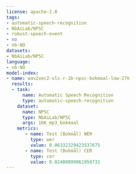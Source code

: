 ```yaml
---
license: apache-2.0
tags:
- automatic-speech-recognition
- NbAiLab/NPSC
- robust-speech-event
- no
- nb-NO
datasets:
- NbAiLab/NPSC
language:
- nb-NO
model-index:
- name: wav2vec2-xls-r-1b-npsc-bokmaal-low-27k
  results:
  - task:
      name: Automatic Speech Recognition 
      type: automatic-speech-recognition
    dataset:
      name: NPSC
      type: NbAiLab/NPSC
      args: 16K_mp3_bokmaal
    metrics:
       - name: Test (Bokmål) WER
         type: wer
         value: 0.06332329423537675
       - name: Test (Bokmål) CER
         type: cer
         value: 0.02480899861950731
---
```

